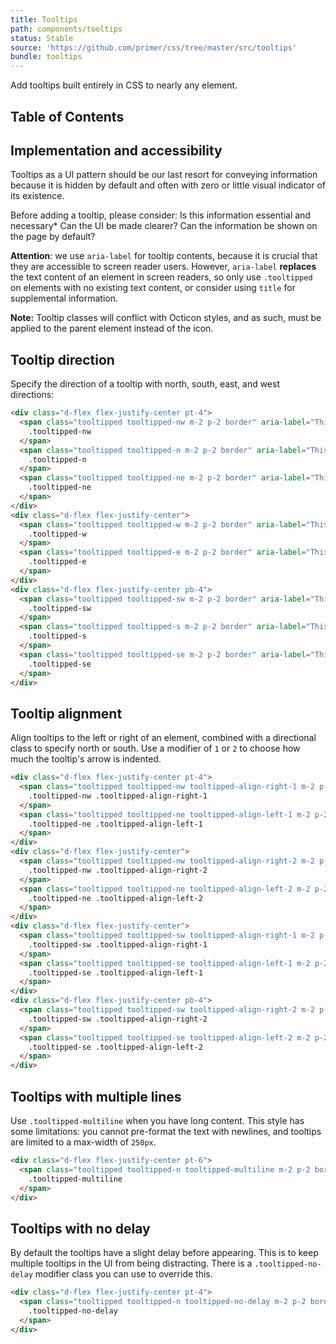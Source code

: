 ```yaml
---
title: Tooltips
path: components/tooltips
status: Stable
source: 'https://github.com/primer/css/tree/master/src/tooltips'
bundle: tooltips
---
```



Add tooltips built entirely in CSS to nearly any element.

## Table of Contents

## Implementation and accessibility

Tooltips as a UI pattern should be our last resort for conveying information because it is hidden by default and often with zero or little visual indicator of its existence.

Before adding a tooltip, please consider: Is this information essential and necessary* Can the UI be made clearer? Can the information be shown on the page by default?

**Attention**: we use `aria-label` for tooltip contents, because it is crucial that they are accessible to screen reader users. However, `aria-label` **replaces** the text content of an element in screen readers, so only use `.tooltipped` on elements with no existing text content, or consider using `title` for supplemental information.

**Note:** Tooltip classes will conflict with Octicon styles, and as such, must be applied to the parent element instead of the icon.

## Tooltip direction
Specify the direction of a tooltip with north, south, east, and west directions:

```html
<div class="d-flex flex-justify-center pt-4">
  <span class="tooltipped tooltipped-nw m-2 p-2 border" aria-label="This is the tooltip on the North West side.">
    .tooltipped-nw
  </span>
  <span class="tooltipped tooltipped-n m-2 p-2 border" aria-label="This is the tooltip on the North side.">
    .tooltipped-n
  </span>
  <span class="tooltipped tooltipped-ne m-2 p-2 border" aria-label="This is the tooltip on the North East side.">
    .tooltipped-ne
  </span>
</div>
<div class="d-flex flex-justify-center">
  <span class="tooltipped tooltipped-w m-2 p-2 border" aria-label="This is the tooltip on the West side.">
    .tooltipped-w
  </span>
  <span class="tooltipped tooltipped-e m-2 p-2 border" aria-label="This is the tooltip on the East side.">
    .tooltipped-e
  </span>
</div>
<div class="d-flex flex-justify-center pb-4">
  <span class="tooltipped tooltipped-sw m-2 p-2 border" aria-label="This is the tooltip on the South West side.">
    .tooltipped-sw
  </span>
  <span class="tooltipped tooltipped-s m-2 p-2 border" aria-label="This is the tooltip on the South side.">
    .tooltipped-s
  </span>
  <span class="tooltipped tooltipped-se m-2 p-2 border" aria-label="This is the tooltip on the South East side.">
    .tooltipped-se
  </span>
</div>
```

## Tooltip alignment
Align tooltips to the left or right of an element, combined with a directional class to specify north or south. Use a modifier of `1` or `2` to choose how much the tooltip's arrow is indented.

```html
<div class="d-flex flex-justify-center pt-4">
  <span class="tooltipped tooltipped-nw tooltipped-align-right-1 m-2 p-2 border" aria-label="Tooltipped NW and aligned right.">
    .tooltipped-nw .tooltipped-align-right-1
  </span>
  <span class="tooltipped tooltipped-ne tooltipped-align-left-1 m-2 p-2 border" aria-label="Tooltipped NE and aligned left.">
    .tooltipped-ne .tooltipped-align-left-1
  </span>
</div>
<div class="d-flex flex-justify-center">
  <span class="tooltipped tooltipped-nw tooltipped-align-right-2 m-2 p-2 border" aria-label="Tooltipped NW and aligned right.">
    .tooltipped-nw .tooltipped-align-right-2
  </span>
  <span class="tooltipped tooltipped-ne tooltipped-align-left-2 m-2 p-2 border" aria-label="Tooltipped NE and aligned left.">
    .tooltipped-ne .tooltipped-align-left-2
  </span>
</div>
<div class="d-flex flex-justify-center">
  <span class="tooltipped tooltipped-sw tooltipped-align-right-1 m-2 p-2 border" aria-label="Tooltipped SE and aligned right.">
    .tooltipped-sw .tooltipped-align-right-1
  </span>
  <span class="tooltipped tooltipped-se tooltipped-align-left-1 m-2 p-2 border" aria-label="Tooltipped SW and aigned left.">
    .tooltipped-se .tooltipped-align-left-1
  </span>
</div>
<div class="d-flex flex-justify-center pb-4">
  <span class="tooltipped tooltipped-sw tooltipped-align-right-2 m-2 p-2 border" aria-label="Tooltipped SE and aligned right.">
    .tooltipped-sw .tooltipped-align-right-2
  </span>
  <span class="tooltipped tooltipped-se tooltipped-align-left-2 m-2 p-2 border" aria-label="Tooltipped SW and aigned left.">
    .tooltipped-se .tooltipped-align-left-2
  </span>
</div>
```

## Tooltips with multiple lines
Use `.tooltipped-multiline` when you have long content. This style has some limitations: you cannot pre-format the text with newlines, and tooltips are limited to a max-width of `250px`.


```html
<div class="d-flex flex-justify-center pt-6">
  <span class="tooltipped tooltipped-n tooltipped-multiline m-2 p-2 border" aria-label="This is the tooltip with multiple lines. This is the tooltip with multiple lines.">
    .tooltipped-multiline
  </span>
</div>
```

## Tooltips with no delay

By default the tooltips have a slight delay before appearing. This is to keep multiple tooltips in the UI from being distracting. There is a `.tooltipped-no-delay` modifier class you can use to override this.

```html
<div class="d-flex flex-justify-center pt-4">
  <span class="tooltipped tooltipped-n tooltipped-no-delay m-2 p-2 border" aria-label="This is the tooltip on the no delay side.">
    .tooltipped-no-delay
  </span>
</div>
```
